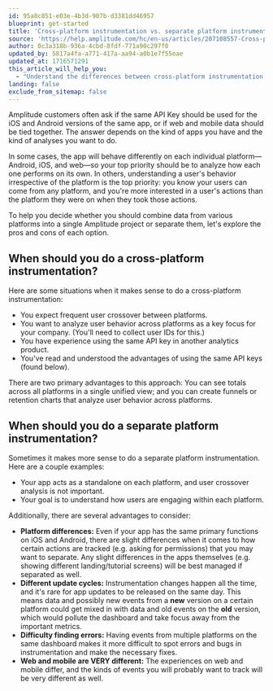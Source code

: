 ```yaml
---
id: 95a8c851-e03e-4b3d-907b-d3381dd46957
blueprint: get-started
title: 'Cross-platform instrumentation vs. separate platform instrumentation'
source: 'https://help.amplitude.com/hc/en-us/articles/207108557-Cross-platform-instrumentation-vs-separate-platform-instrumentation'
author: 0c3a318b-936a-4cbd-8fdf-771a90c297f0
updated_by: 5817a4fa-a771-417a-aa94-a0b1e7f55eae
updated_at: 1716571291
this_article_will_help_you:
  - "Understand the differences between cross-platform instrumentation and separate platform instrumentation, and when it's best to implement one over the other"
landing: false
exclude_from_sitemap: false
---
```

Amplitude customers often ask if the same API Key should be used for the iOS and Android versions of the same app, or if web and mobile data should be tied together. The answer depends on the kind of apps you have and the kind of analyses you want to do.

In some cases, the app will behave differently on each individual platform—Android, iOS, and web—so your top priority should be to analyze how each one performs on its own. In others, understanding a user's behavior irrespective of the platform is the top priority: you know your users can come from any platform, and you're more interested in a user's actions than the platform they were on when they took those actions.

To help you decide whether you should combine data from various platforms into a single Amplitude project or separate them, let's explore the pros and cons of each option.

## When should you do a cross-platform instrumentation?

Here are some situations when it makes sense to do a cross-platform instrumentation:

* You expect frequent user crossover between platforms.
* You want to analyze user behavior across platforms as a key focus for your company. (You'll need to collect user IDs for this.)
* You have experience using the same API key in another analytics product.
* You've read and understood the advantages of using the same API keys (found below).

There are two primary advantages to this approach: You can see totals across all platforms in a single unified view; and you can create funnels or retention charts that analyze user behavior across platforms.

## When should you do a separate platform instrumentation?

Sometimes it makes more sense to do a separate platform instrumentation. Here are a couple examples:

* Your app acts as a standalone on each platform, and user crossover analysis is not important.
* Your goal is to understand how users are engaging within each platform.

Additionally, there are several advantages to consider:

* **Platform differences:** Even if your app has the same primary functions on iOS and Android, there are slight differences when it comes to how certain actions are tracked (e.g. asking for permissions) that you may want to separate. Any slight differences in the apps themselves (e.g. showing different landing/tutorial screens) will be best managed if separated as well.
* **Different update cycles:** Instrumentation changes happen all the time, and it's rare for app updates to be released on the same day. This means data and possibly new events from a **new** version on a certain platform could get mixed in with data and old events on the **old** version, which would pollute the dashboard and take focus away from the important metrics.
* **Difficulty finding errors:** Having events from multiple platforms on the same dashboard makes it more difficult to spot errors and bugs in instrumentation and make the necessary fixes.
* **Web and mobile are VERY different:** The experiences on web and mobile differ, and the kinds of events you will probably want to track will be very different as well.